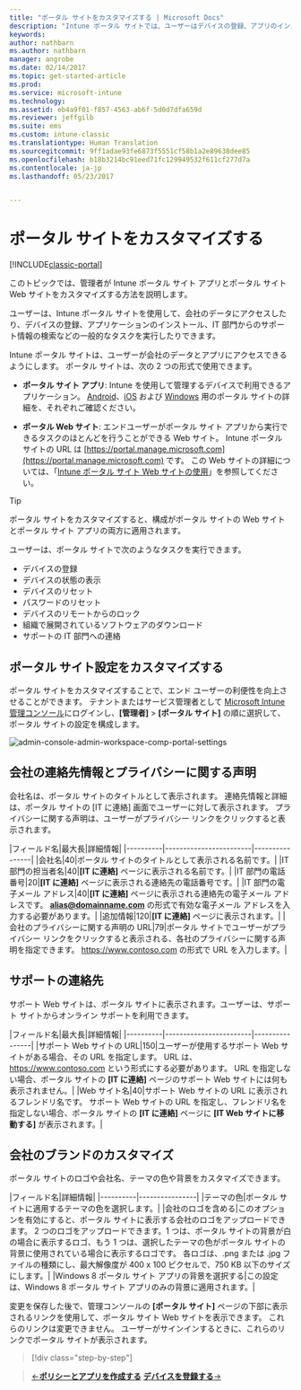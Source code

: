 ```yaml
---
title: "ポータル サイトをカスタマイズする | Microsoft Docs"
description: "Intune ポータル サイトでは、ユーザーはデバイスの登録、アプリのインストール、および IT 部署情報の検索など、一般的なタスクを行うことができます。"
keywords: 
author: nathbarn
ms.author: nathbarn
manager: angrobe
ms.date: 02/14/2017
ms.topic: get-started-article
ms.prod: 
ms.service: microsoft-intune
ms.technology: 
ms.assetid: eb4a9f01-f857-4563-ab6f-5d0d7dfa659d
ms.reviewer: jeffgilb
ms.suite: ems
ms.custom: intune-classic
ms.translationtype: Human Translation
ms.sourcegitcommit: 9ff1adae93fe6873f5551cf58b1a2e89638dee85
ms.openlocfilehash: b18b3214bc91eed71fc129949532f611cf277d7a
ms.contentlocale: ja-jp
ms.lasthandoff: 05/23/2017


---
```


# <a name="customize-the-company-portal"></a>ポータル サイトをカスタマイズする

[!INCLUDE[classic-portal](../includes/classic-portal.md)]

このトピックでは、管理者が Intune ポータル サイト アプリとポータル サイト Web サイトをカスタマイズする方法を説明します。

ユーザーは、Intune ポータル サイトを使用して、会社のデータにアクセスしたり、デバイスの登録、アプリケーションのインストール、IT 部門からのサポート情報の検索などの一般的なタスクを実行したりできます。

Intune ポータル サイトは、ユーザーが会社のデータとアプリにアクセスできるようにします。 ポータル サイトは、次の 2 つの形式で使用できます。

-   **ポータル サイト アプリ**: Intune を使用して管理するデバイスで利用できるアプリケーション。 [Android](/intune-user-help/using-your-android-device-with-intune)、[iOS](/intune-user-help/using-your-iOS-or-macOS-device-with-intune) および [Windows](/intune-user-help/using-your-windows-device-with-intune) 用のポータル サイトの詳細を、それぞれご確認ください。


- **ポータル Web サイト**: エンドユーザーがポータル サイト アプリから実行できるタスクのほとんどを行うことができる Web サイト。 Intune ポータル サイトの URL は [https://portal.manage.microsoft.com](https://portal.manage.microsoft.com) です。 この Web サイトの詳細については、「[Intune ポータル サイト Web サイトの使用](/intune-user-help/using-the-intune-company-portal-website)」を参照してください。

> [!TIP]
> ポータル サイトをカスタマイズすると、構成がポータル サイトの Web サイトとポータル サイト アプリの両方に適用されます。

ユーザーは、ポータル サイトで次のようなタスクを実行できます。

-   デバイスの登録
-   デバイスの状態の表示
-   デバイスのリセット
-   パスワードのリセット
-   デバイスのリモートからのロック
-   組織で展開されているソフトウェアのダウンロード
-   サポートの IT 部門への連絡

## <a name="customize-company-portal-settings"></a>ポータル サイト設定をカスタマイズする
ポータル サイトをカスタマイズすることで、エンド ユーザーの利便性を向上させることができます。 テナントまたはサービス管理者として [Microsoft Intune 管理コンソール](https://manage.microsoft.com)にログインし、**[管理者]** &gt; **[ポータル サイト]** の順に選択して、ポータル サイトの設定を構成します。

![admin-console-admin-workspace-comp-portal-settings](./media/companyportal.png)

## <a name="company-contact-information-and-privacy-statement"></a>会社の連絡先情報とプライバシーに関する声明
会社名は、ポータル サイトのタイトルとして表示されます。 連絡先情報と詳細は、ポータル サイトの [IT に連絡] 画面でユーザーに対して表示されます。 プライバシーに関する声明は、ユーザーがプライバシー リンクをクリックすると表示されます。

|フィールド名|最大長|詳細情報|
    |----------|------------------------|----------------|
    |会社名|40|ポータル サイトのタイトルとして表示される名前です。|
    |IT 部門の担当者名|40|**[IT に連絡]** ページに表示される名前です。|
    |IT 部門の電話番号|20|**[IT に連絡]** ページに表示される連絡先の電話番号です。|
    |IT 部門の電子メール アドレス|40|**[IT に連絡]** ページに表示される連絡先の電子メール アドレスです。 **alias@domainname.com** の形式で有効な電子メール アドレスを入力する必要があります。|
    |追加情報|120|**[IT に連絡]** ページに表示されます。|
    |会社のプライバシーに関する声明の URL|79|ポータル サイトでユーザーがプライバシー リンクをクリックすると表示される、各社のプライバシーに関する声明を指定できます。 https://www.contoso.com の形式で URL を入力します。|

## <a name="support-contacts"></a>サポートの連絡先
サポート Web サイトは、ポータル サイトに表示されます。ユーザーは、サポート サイトからオンライン サポートを利用できます。

|フィールド名|最大長|詳細情報|
    |----------|------------------------|----------------|
    |サポート Web サイトの URL|150|ユーザーが使用するサポート Web サイトがある場合、その URL を指定します。 URL は、https://www.contoso.com という形式にする必要があります。 URL を指定しない場合、ポータル サイトの **[IT に連絡]** ページのサポート Web サイトには何も表示されません。|
    |Web サイト名|40|サポート Web サイトの URL に表示されるフレンドリ名です。 サポート Web サイトの URL を指定し、フレンドリ名を指定しない場合、ポータル サイトの **[IT に連絡]** ページに **[IT Web サイトに移動する]** が表示されます。|

## <a name="company-branding-customization"></a>会社のブランドのカスタマイズ
ポータル サイトのロゴや会社名、テーマの色や背景をカスタマイズできます。

|フィールド名|詳細情報|
    |----------|----------------|
    |テーマの色|ポータル サイトに適用するテーマの色を選択します。|
    |会社のロゴを含める|このオプションを有効にすると、ポータル サイトに表示する会社のロゴをアップロードできます。 2 つのロゴをアップロードできます。1 つは、ポータル サイトの背景が白の場合に表示するロゴ、もう 1 つは、選択したテーマの色がポータル サイトの背景に使用されている場合に表示するロゴです。 各ロゴは、.png または .jpg ファイルの種類にし、最大解像度が 400 x 100 ピクセルで、750 KB 以下のサイズにします。|
    |Windows 8 ポータル サイト アプリの背景を選択する|この設定は、Windows 8 ポータル サイト アプリのみの背景に適用されます。|


変更を保存した後で、管理コンソールの **[ポータル サイト]** ページの下部に表示されるリンクを使用して、ポータル サイト Web サイトを表示できます。 これらのリンクは変更できません。 ユーザーがサインインするときに、これらのリンクでポータル サイトが表示されます。

>[!div class="step-by-step"]

>[&larr;**ポリシーとアプリを作成する**](.\start-with-a-paid-subscription-to-microsoft-intune-step-6.md)       [**デバイスを登録する**&rarr;](.\start-with-a-paid-subscription-to-microsoft-intune-step-8.md)  

